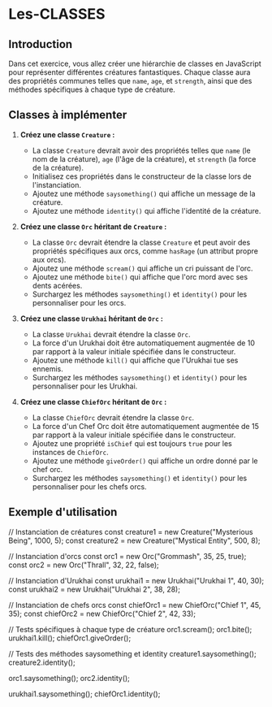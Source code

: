 # Les-CLASSES

## Introduction

Dans cet exercice, vous allez créer une hiérarchie de classes en JavaScript pour représenter différentes créatures fantastiques. Chaque classe aura des propriétés communes telles que `name`, `age`, et `strength`, ainsi que des méthodes spécifiques à chaque type de créature.
## Classes à implémenter

1. **Créez une classe `Creature` :**
   - La classe `Creature` devrait avoir des propriétés telles que `name` (le nom de la créature), `age` (l'âge de la créature), et `strength` (la force de la créature).
   - Initialisez ces propriétés dans le constructeur de la classe lors de l'instanciation.
   - Ajoutez une méthode `saysomething()` qui affiche un message de la créature.
   - Ajoutez une méthode `identity()` qui affiche l'identité de la créature.

2. **Créez une classe `Orc` héritant de `Creature` :**
   - La classe `Orc` devrait étendre la classe `Creature` et peut avoir des propriétés spécifiques aux orcs, comme `hasRage` (un attribut propre aux orcs).
   - Ajoutez une méthode `scream()` qui affiche un cri puissant de l'orc.
   - Ajoutez une méthode `bite()` qui affiche que l'orc mord avec ses dents acérées.
   - Surchargez les méthodes `saysomething()` et `identity()` pour les personnaliser pour les orcs.

3. **Créez une classe `Urukhai` héritant de `Orc` :**
   - La classe `Urukhai` devrait étendre la classe `Orc`.
   - La force d'un Urukhai doit être automatiquement augmentée de 10 par rapport à la valeur initiale spécifiée dans le constructeur.
   - Ajoutez une méthode `kill()` qui affiche que l'Urukhai tue ses ennemis.
   - Surchargez les méthodes `saysomething()` et `identity()` pour les personnaliser pour les Urukhai.

4. **Créez une classe `ChiefOrc` héritant de `Orc` :**
   - La classe `ChiefOrc` devrait étendre la classe `Orc`.
   - La force d'un Chef Orc doit être automatiquement augmentée de 15 par rapport à la valeur initiale spécifiée dans le constructeur.
   - Ajoutez une propriété `isChief` qui est toujours `true` pour les instances de `ChiefOrc`.
   - Ajoutez une méthode `giveOrder()` qui affiche un ordre donné par le chef orc.
   - Surchargez les méthodes `saysomething()` et `identity()` pour les personnaliser pour les chefs orcs.
## Exemple d'utilisation


// Instanciation de créatures
const creature1 = new Creature("Mysterious Being", 1000, 5);
const creature2 = new Creature("Mystical Entity", 500, 8);

// Instanciation d'orcs
const orc1 = new Orc("Grommash", 35, 25, true);
const orc2 = new Orc("Thrall", 32, 22, false);

// Instanciation d'Urukhai
const urukhai1 = new Urukhai("Urukhai 1", 40, 30);
const urukhai2 = new Urukhai("Urukhai 2", 38, 28);

// Instanciation de chefs orcs
const chiefOrc1 = new ChiefOrc("Chief 1", 45, 35);
const chiefOrc2 = new ChiefOrc("Chief 2", 42, 33);

// Tests spécifiques à chaque type de créature
orc1.scream();
orc1.bite();
urukhai1.kill();
chiefOrc1.giveOrder();

// Tests des méthodes saysomething et identity
creature1.saysomething();
creature2.identity();

orc1.saysomething();
orc2.identity();

urukhai1.saysomething();
chiefOrc1.identity();